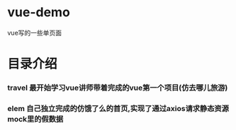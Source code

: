 # vue-demo
vue写的一些单页面

# 目录介绍
### travel   	最开始学习vue讲师带着完成的vue第一个项目(仿去哪儿旅游)
### elem		自己独立完成的仿饿了么的首页,实现了通过axios请求静态资源mock里的假数据
